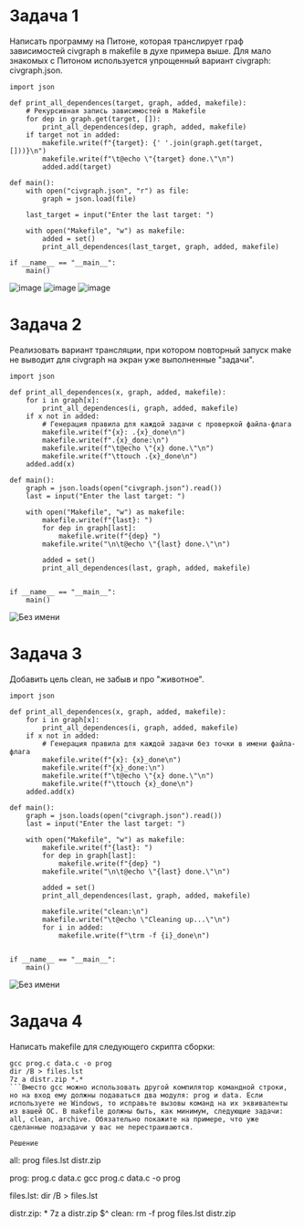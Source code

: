 # Задача 1
Написать программу на Питоне, которая транслирует граф зависимостей civgraph в makefile в духе примера выше. Для мало знакомых с Питоном используется упрощенный вариант civgraph: civgraph.json.
```
import json

def print_all_dependences(target, graph, added, makefile):
    # Рекурсивная запись зависимостей в Makefile
    for dep in graph.get(target, []):
        print_all_dependences(dep, graph, added, makefile)
    if target not in added:
        makefile.write(f"{target}: {' '.join(graph.get(target, []))}\n")
        makefile.write(f"\t@echo \"{target} done.\"\n")
        added.add(target)

def main():
    with open("civgraph.json", "r") as file:
        graph = json.load(file)

    last_target = input("Enter the last target: ")

    with open("Makefile", "w") as makefile:
        added = set()
        print_all_dependences(last_target, graph, added, makefile)

if __name__ == "__main__":
    main()
```

![image](https://github.com/user-attachments/assets/6b91fc88-7d55-457d-948f-89ccb793e63a)
![image](https://github.com/user-attachments/assets/1269f3c3-1735-4436-bac7-6b3acda6fd94)
![image](https://github.com/user-attachments/assets/b55087f6-0e27-46ef-b7e8-4192d92669c7)

# Задача 2
Реализовать вариант трансляции, при котором повторный запуск make не выводит для civgraph на экран уже выполненные "задачи".
```
import json

def print_all_dependences(x, graph, added, makefile):
    for i in graph[x]:
        print_all_dependences(i, graph, added, makefile)
    if x not in added:
        # Генерация правила для каждой задачи с проверкой файла-флага
        makefile.write(f"{x}: .{x}_done\n")
        makefile.write(f".{x}_done:\n")
        makefile.write(f"\t@echo \"{x} done.\"\n")
        makefile.write(f"\ttouch .{x}_done\n")
    added.add(x)

def main():
    graph = json.loads(open("civgraph.json").read())
    last = input("Enter the last target: ")

    with open("Makefile", "w") as makefile:
        makefile.write(f"{last}: ")
        for dep in graph[last]:
            makefile.write(f"{dep} ")
        makefile.write("\n\t@echo \"{last} done.\"\n")

        added = set()
        print_all_dependences(last, graph, added, makefile)


if __name__ == "__main__":
    main()
```

![Без имени](https://github.com/user-attachments/assets/7d746e29-bb9c-4590-bc84-7f595dad2e46)

# Задача 3
Добавить цель clean, не забыв и про "животное".
```
import json

def print_all_dependences(x, graph, added, makefile):
    for i in graph[x]:
        print_all_dependences(i, graph, added, makefile)
    if x not in added:
        # Генерация правила для каждой задачи без точки в имени файла-флага
        makefile.write(f"{x}: {x}_done\n")
        makefile.write(f"{x}_done:\n")
        makefile.write(f"\t@echo \"{x} done.\"\n")
        makefile.write(f"\ttouch {x}_done\n") 
    added.add(x)

def main():
    graph = json.loads(open("civgraph.json").read())
    last = input("Enter the last target: ")

    with open("Makefile", "w") as makefile:
        makefile.write(f"{last}: ")
        for dep in graph[last]:
            makefile.write(f"{dep} ")
        makefile.write("\n\t@echo \"{last} done.\"\n")

        added = set()
        print_all_dependences(last, graph, added, makefile)

        makefile.write("clean:\n")
        makefile.write("\t@echo \"Cleaning up...\"\n")
        for i in added:
            makefile.write(f"\trm -f {i}_done\n")


if __name__ == "__main__":
    main()
```
![Без имени](https://github.com/user-attachments/assets/043039ac-3628-424d-88d4-035621e2cc5d)

# Задача 4
Написать makefile для следующего скрипта сборки:
```
gcc prog.c data.c -o prog
dir /B > files.lst
7z a distr.zip *.*
```Вместо gcc можно использовать другой компилятор командной строки, но на вход ему должны подаваться два модуля: prog и data. Если используете не Windows, то исправьте вызовы команд на их эквиваленты из вашей ОС. В makefile должны быть, как минимум, следующие задачи: all, clean, archive. Обязательно покажите на примере, что уже сделанные подзадачи у вас не перестраиваются.

Решение

```
all: prog files.lst distr.zip

prog: prog.c data.c
    gcc prog.c data.c -o prog

files.lst: 
    dir /B > files.lst

distr.zip: *
    7z a distr.zip $^
clean:
    rm -f prog files.lst distr.zip
```

